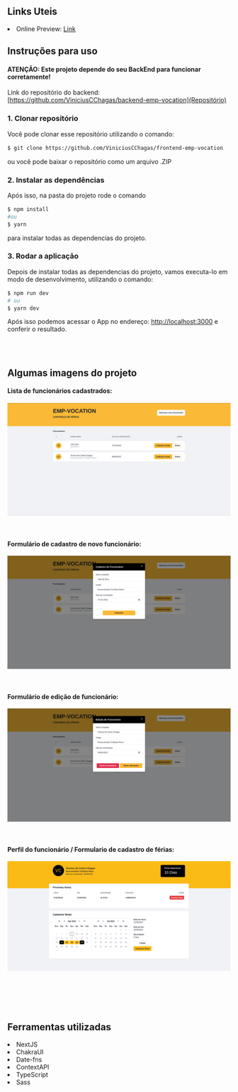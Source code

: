 ## Links Uteis

<li>Online Preview: <a href="https://minhaagenda-viniciuscchagas.vercel.app/" target="_blank">Link</a></li>

## Instruções para uso

#### ATENÇÃO: Este projeto depende do seu BackEnd para funcionar corretamente!

Link do repositório do backend: [https://github.com/ViniciusCChagas/backend-emp-vocation](Repositório)

### 1. Clonar repositório

Você pode clonar esse repositório utilizando o comando: <br>

```bash
$ git clone https://github.com/ViniciusCChagas/frontend-emp-vocation
```

ou você pode baixar o repositório como um arquivo .ZIP

### 2. Instalar as dependências

Após isso, na pasta do projeto rode o comando

```bash
$ npm install
#ou
$ yarn
```

para instalar todas as dependencias do projeto. <br>

### 3. Rodar a aplicação

Depois de instalar todas as dependencias do projeto, vamos executa-lo em modo de desenvolvimento, utilizando o comando:

```bash
$ npm run dev
# ou
$ yarn dev
```

Após isso podemos acessar o App no endereço: [http://localhost:3000](http://localhost:3000) e conferir o resultado.

</br>
</br>

## Algumas imagens do projeto

#### Lista de funcionários cadastrados:

![Lista de Funcionário](readme/lista-de-funcionarios.png)

<br/>

#### Formulário de cadastro de novo funcionário:

![Cadastro de Funcionáio](readme/cadastro-de-funcionario.png)

<br/>

#### Formulário de edição de funcionário:

![Edição de Funcionáio](readme/edicao-de-funcionario.png)

<br/>

#### Perfil do funcionário / Formulario de cadastro de férias:

![Perfil de Funcionáio](readme/perfil-funcionario.png)

<br/>
<br/>
<br/>
<br/>

## Ferramentas utilizadas

<li>NextJS</li>
<li>ChakraUI</li>
<li>Date-fns</li>
<li>ContextAPI</li>
<li>TypeScript</li>
<li>Sass</li>
